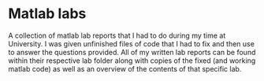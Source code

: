 # Matlab labs

A collection of matlab lab reports that I had to do during my time at University. I was given unfinished files of code that I had to fix and then use to answer the questions provided. All of my written lab reports can be found within their respective lab folder along with copies of the fixed (and working matlab code) as well as an overview of the contents of that specific lab.  